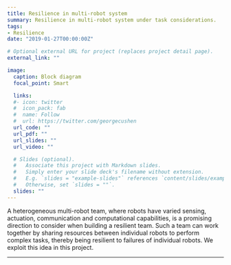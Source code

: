```yaml
---
title: Resilience in multi-robot system
summary: Resilience in multi-robot system under task considerations.
tags:
- Resilience
date: "2019-01-27T00:00:00Z"

# Optional external URL for project (replaces project detail page).
external_link: ""

image:
  caption: Block diagram
  focal_point: Smart

  links:
  #- icon: twitter
  #  icon_pack: fab
  #  name: Follow
  #  url: https://twitter.com/georgecushen
  url_code: ""
  url_pdf: ""
  url_slides: ""
  url_video: ""

  # Slides (optional).
  #   Associate this project with Markdown slides.
  #   Simply enter your slide deck's filename without extension.
  #   E.g. `slides = "example-slides"` references `content/slides/example-slides.md`.
  #   Otherwise, set `slides = ""`.
  slides: ""
---
```




A heterogeneous multi-robot team, where robots have varied sensing, actuation, communication and computational capabilities, is a promising direction to consider when building a resilient team. Such a team can work together by sharing resources  between  individual  robots  to  perform  complex tasks, thereby being resilient to failures of individual robots. We exploit this idea in this project.


---
